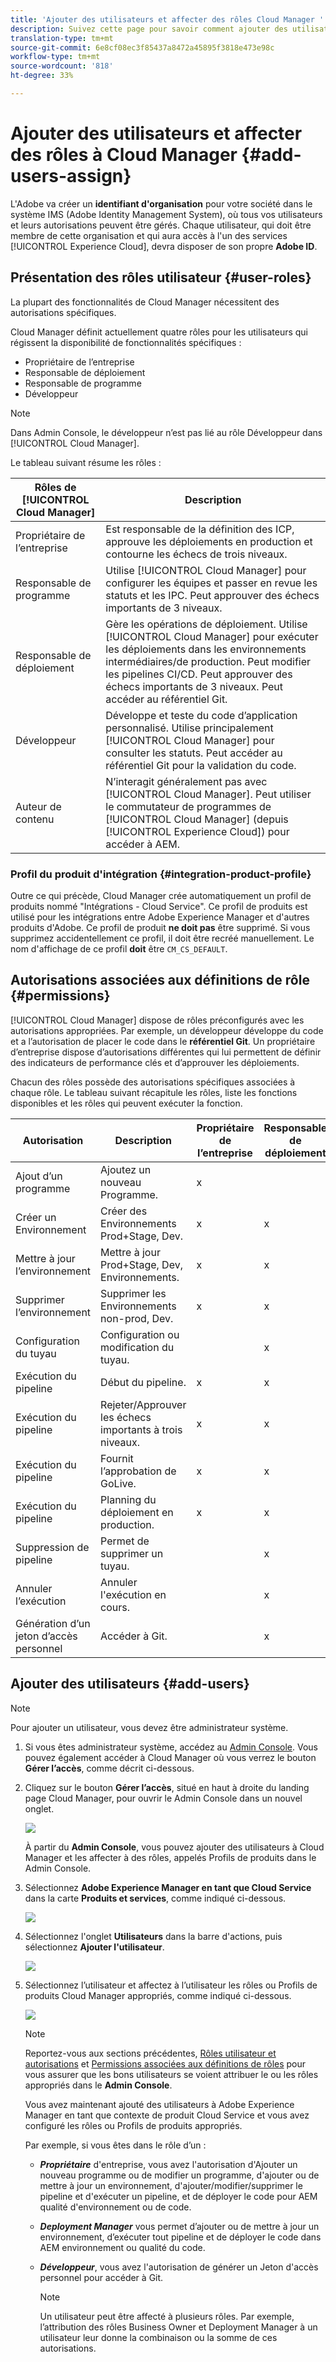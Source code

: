 ```yaml
---
title: 'Ajouter des utilisateurs et affecter des rôles Cloud Manager '
description: Suivez cette page pour savoir comment ajouter des utilisateurs et les affecter à des rôles Cloud Manager
translation-type: tm+mt
source-git-commit: 6e8cf08ec3f85437a8472a45895f3818e473e98c
workflow-type: tm+mt
source-wordcount: '818'
ht-degree: 33%

---
```



# Ajouter des utilisateurs et affecter des rôles à Cloud Manager {#add-users-assign}

L&#39;Adobe va créer un **identifiant d&#39;organisation** pour votre société dans le système IMS (Adobe Identity Management System), où tous vos utilisateurs et leurs autorisations peuvent être gérés. Chaque utilisateur, qui doit être membre de cette organisation et qui aura accès à l&#39;un des services [!UICONTROL Experience Cloud], devra disposer de son propre **Adobe ID**.

## Présentation des rôles utilisateur {#user-roles}

La plupart des fonctionnalités de Cloud Manager nécessitent des autorisations spécifiques.

Cloud Manager définit actuellement quatre rôles pour les utilisateurs qui régissent la disponibilité de fonctionnalités spécifiques :

* Propriétaire de l’entreprise
* Responsable de déploiement
* Responsable de programme
* Développeur

>[!NOTE]
>Dans Admin Console, le développeur n’est pas lié au rôle Développeur dans [!UICONTROL Cloud Manager].

Le tableau suivant résume les rôles :

| Rôles de [!UICONTROL Cloud Manager] | Description |
|--- |--- |
| Propriétaire de l’entreprise | Est responsable de la définition des ICP, approuve les déploiements en production et contourne les échecs de trois niveaux. |
| Responsable de programme | Utilise [!UICONTROL Cloud Manager] pour configurer les équipes et passer en revue les statuts et les IPC. Peut approuver des échecs importants de 3 niveaux. |
| Responsable de déploiement | Gère les opérations de déploiement. Utilise [!UICONTROL Cloud Manager] pour exécuter les déploiements dans les environnements intermédiaires/de production. Peut modifier les pipelines CI/CD. Peut approuver des échecs importants de 3 niveaux. Peut accéder au référentiel Git. |
| Développeur | Développe et teste du code d’application personnalisé. Utilise principalement [!UICONTROL Cloud Manager] pour consulter les statuts. Peut accéder au référentiel Git pour la validation du code. |
| Auteur de contenu | N’interagit généralement pas avec [!UICONTROL Cloud Manager]. Peut utiliser le commutateur de programmes de [!UICONTROL Cloud Manager] (depuis [!UICONTROL Experience Cloud]) pour accéder à AEM. |

### Profil du produit d&#39;intégration {#integration-product-profile}

Outre ce qui précède, Cloud Manager crée automatiquement un profil de produits nommé &quot;Intégrations - Cloud Service&quot;. Ce profil de produits est utilisé pour les intégrations entre Adobe Experience Manager et d&#39;autres produits d&#39;Adobe. Ce profil de produit **ne doit pas** être supprimé. Si vous supprimez accidentellement ce profil, il doit être recréé manuellement. Le nom d&#39;affichage de ce profil **doit** être `CM_CS_DEFAULT`.


## Autorisations associées aux définitions de rôle {#permissions}

[!UICONTROL Cloud Manager] dispose de rôles préconfigurés avec les autorisations appropriées. Par exemple, un développeur développe du code et a l’autorisation de placer le code dans le **référentiel Git**. Un propriétaire d’entreprise dispose d’autorisations différentes qui lui permettent de définir des indicateurs de performance clés et d’approuver les déploiements.

Chacun des rôles possède des autorisations spécifiques associées à chaque rôle. Le tableau suivant récapitule les rôles, liste les fonctions disponibles et les rôles qui peuvent exécuter la fonction.

| Autorisation | Description | Propriétaire de l’entreprise | Responsable de déploiement | Responsable de programme | Développeur |
|--- |--- |--- |--- |--- |--- |
| Ajout d’un programme | Ajoutez un nouveau Programme. | x |  |  |  |
| Créer un Environnement | Créer des Environnements Prod+Stage, Dev. | x | x |  |  |
| Mettre à jour l’environnement | Mettre à jour Prod+Stage, Dev, Environnements. | x | x |  |  |
| Supprimer l’environnement | Supprimer les Environnements non-prod, Dev. | x | x |  |  |
| Configuration du tuyau | Configuration ou modification du tuyau. |  | x |  |  |
| Exécution du pipeline | Début du pipeline. | x | x |  |  |
| Exécution du pipeline | Rejeter/Approuver les échecs importants à trois niveaux. | x | x | x |  |
| Exécution du pipeline | Fournit l’approbation de GoLive. | x | x | x |  |
| Exécution du pipeline | Planning du déploiement en production. | x | x | x |  |
| Suppression de pipeline | Permet de supprimer un tuyau. |  | x |  |  |
| Annuler l’exécution | Annuler l&#39;exécution en cours. |  | x |  |  |
| Génération d’un jeton d’accès personnel | Accéder à Git. |  | x |  | x |

## Ajouter des utilisateurs {#add-users}

>[!NOTE]
>Pour ajouter un utilisateur, vous devez être administrateur système.

1. Si vous êtes administrateur système, accédez au [Admin Console](https://adminconsole.adobe.com). Vous pouvez également accéder à Cloud Manager où vous verrez le bouton **Gérer l’accès**, comme décrit ci-dessous.

1. Cliquez sur le bouton **Gérer l’accès**, situé en haut à droite du landing page Cloud Manager, pour ouvrir le Admin Console dans un nouvel onglet.

   ![](/help/onboarding/getting-access-to-aem-in-cloud/assets/sys-admin5.png)

   À partir du **Admin Console**, vous pouvez ajouter des utilisateurs à Cloud Manager et les affecter à des rôles, appelés Profils de produits dans le Admin Console.

1. Sélectionnez **Adobe Experience Manager en tant que Cloud Service** dans la carte **Produits et services**, comme indiqué ci-dessous.

   ![](/help/onboarding/what-is-required/assets/admin-console-1.png)

1. Sélectionnez l&#39;onglet **Utilisateurs** dans la barre d&#39;actions, puis sélectionnez **Ajouter l&#39;utilisateur**.

   ![](/help/onboarding/what-is-required/assets/admin-console-2.png)

1. Sélectionnez l’utilisateur et affectez à l’utilisateur les rôles ou Profils de produits Cloud Manager appropriés, comme indiqué ci-dessous.

   ![](/help/onboarding/what-is-required/assets/admin-console-3.png)

   >[!NOTE]
   >Reportez-vous aux sections précédentes, [Rôles utilisateur et autorisations](#user-roles) et [Permissions associées aux définitions de rôles](#permissions) pour vous assurer que les bons utilisateurs se voient attribuer le ou les rôles appropriés dans le **Admin Console**.

   Vous avez maintenant ajouté des utilisateurs à Adobe Experience Manager en tant que contexte de produit Cloud Service et vous avez configuré les rôles ou Profils de produits appropriés.

   Par exemple, si vous êtes dans le rôle d’un :

   * ***Propriétaire*** d&#39;entreprise, vous avez l&#39;autorisation d&#39;Ajouter un nouveau programme ou de modifier un programme, d&#39;ajouter ou de mettre à jour un environnement, d&#39;ajouter/modifier/supprimer le pipeline et d&#39;exécuter un pipeline, et de déployer le code pour AEM qualité d&#39;environnement ou de code.

   * ***Deployment Manager*** vous permet d’ajouter ou de mettre à jour un environnement, d’exécuter tout pipeline et de déployer le code dans AEM environnement ou qualité du code.

   * ***Développeur***, vous avez l&#39;autorisation de générer un Jeton d&#39;accès personnel pour accéder à Git.

      >[!NOTE]
      > Un utilisateur peut être affecté à plusieurs rôles. Par exemple, l’attribution des rôles Business Owner et Deployment Manager à un utilisateur leur donne la combinaison ou la somme de ces autorisations.
